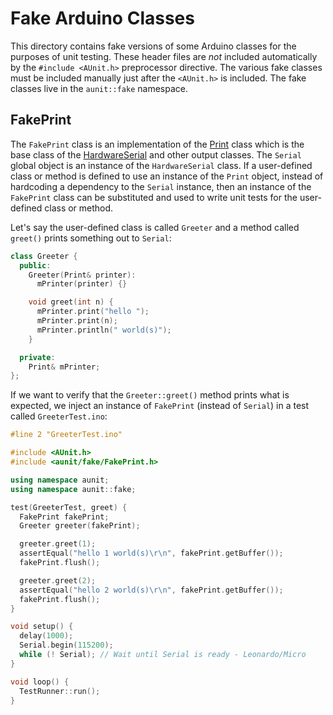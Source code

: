 # Fake Arduino Classes

This directory contains fake versions of some Arduino classes for the purposes
of unit testing. These header files are *not* included automatically by the
`#include <AUnit.h>` preprocessor directive. The various fake classes must be
included manually just after the `<AUnit.h>` is included. The fake classes
live in the `aunit::fake` namespace.

## FakePrint

The `FakePrint` class is an implementation of the
[Print](https://github.com/arduino/ArduinoCore-avr/blob/master/cores/arduino/Print.h)
class which is the base class of the
[HardwareSerial](https://github.com/arduino/ArduinoCore-avr/blob/master/cores/arduino/HardwareSerial.h)
and other output classes. The `Serial` global object is an instance of the
`HardwareSerial` class. If a user-defined class or method is defined to use an
instance of the `Print` object, instead of hardcoding a dependency to the
`Serial` instance, then an instance of the `FakePrint` class can be substituted
and used to write unit tests for the user-defined class or method.

Let's say the user-defined class is called `Greeter` and a method called
`greet()` prints something out to `Serial`:

```C++
class Greeter {
  public:
    Greeter(Print& printer):
      mPrinter(printer) {}

    void greet(int n) {
      mPrinter.print("hello ");
      mPrinter.print(n);
      mPrinter.println(" world(s)"); 
    }

  private:
    Print& mPrinter;
};
```

If we want to verify that the `Greeter::greet()` method prints what is expected,
we inject an instance of `FakePrint` (instead of `Serial`) in a test called
`GreeterTest.ino`:

```C++
#line 2 "GreeterTest.ino"

#include <AUnit.h>
#include <aunit/fake/FakePrint.h>

using namespace aunit;
using namespace aunit::fake;

test(GreeterTest, greet) {
  FakePrint fakePrint;
  Greeter greeter(fakePrint);

  greeter.greet(1);
  assertEqual("hello 1 world(s)\r\n", fakePrint.getBuffer());
  fakePrint.flush();

  greeter.greet(2);
  assertEqual("hello 2 world(s)\r\n", fakePrint.getBuffer());
  fakePrint.flush();
}

void setup() {
  delay(1000);
  Serial.begin(115200);
  while (! Serial); // Wait until Serial is ready - Leonardo/Micro
}

void loop() {
  TestRunner::run();
}
```
